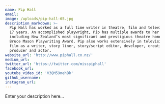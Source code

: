 ```yaml
---
name: Pip Hall
email:
image: /uploads/pip-hall-65.jpg
description_markdown: >-
  Pip Hall has worked as a full time writer in theatre, film and television for
  17 years. An accomplished playwright, Pip has multiple awards to her name
  including New Zealand’s most significant and prestigious theatre honour, the
  Bruce Mason Playwriting Award. Pip also works extensively in television and
  film as a writer, story liner, story/script editor, developer, creative
  producer and actor.
website_url: 'http://www.piphall.co.nz/'
medium_url:
twitter_url: 'https://twitter.com/misspiphall'
facebook_url:
youtube_video_id: 'V3QM59nehBk'
github_username:
instagram_url:
---
```


Enter your description here...
